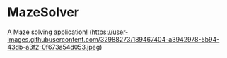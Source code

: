 # MazeSolver

A Maze solving application!
(https://user-images.githubusercontent.com/32988273/189467404-a3942978-5b94-43db-a3f2-0f673a54d053.jpeg)

